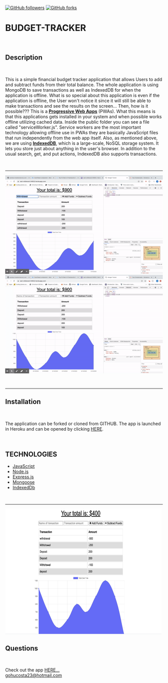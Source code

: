 [![GitHub followers](https://img.shields.io/github/followers/gohucosta23.svg?style=social&label=Follow&maxAge=2592000)](https://github.com/gohucosta23?tab=followers)
[![GitHub forks](https://img.shields.io/github/forks/gohucosta23/README-generator?style=social&label=Fork&maxAge=2592000)](https://GitHub.com/gohucosta23)


# BUDGET-TRACKER
<br>

## Description
<br>
<p>This is a simple financial budget tracker application that allows Users to add and subtract funds from their total balance. The whole application is using MongoDB to save transactions as well as IndexedDB for when the application is offline. What is so special about this application is even if the application is offline, the User won't notice it since it will still be able to make transactions and see the results on the screen... Then, how is it possible??? This is a <a href = "https://developer.mozilla.org/en-US/docs/Web/Progressive_web_apps"><strong>Progressive Web Apps</strong></a> (PWAs). What this means is that this applications gets installed in your system and when possible works offline utilizing cached data. Inside the public folder you can see a file called "serviceWorker.js". Service workers are the most important technology allowing offline use in PWAs they are basically JavaScript files that run independently from the web app itself. Also, as mentioned above, we are using <a href = "https://developer.mozilla.org/en-US/docs/Web/API/IndexedDB_API"><strong>IndexedDB</strong></a>, which is a large-scale, NoSQL storage system. It lets you store just about anything in the user's browser. In addition to the usual search, get, and put actions, IndexedDB also supports transactions. </p>
<br>
<hr>

![Demo](public/images/budgetTracker1.gif)
![Demo](public/images/budgetTracker2.gif)

<br>
<hr>

## Installation
<br>
<p>The application can be forked or cloned from GITHUB. The app is launched in Heroku and can be opened by clicking <a href = "https://vast-wildwood-54932.herokuapp.com/"> HERE</a>. </p>

<br>

## TECHNOLOGIES

<ul>
    <li><a href = "https://developer.mozilla.org/en-US/docs/Web/JavaScript">JavaScript</a></lil>
    <li><a href = "https://developer.mozilla.org/en-US/docs/Web/API/Node">Node.js</a></lil>
    <li><a href = "https://expressjs.com/">Express.js</a></lil>
    <li><a href = "https://mongoosejs.com/docs/">Mongoose</a></lil>
    <li><a href = "https://developer.mozilla.org/en-US/docs/Web/API/IndexedDB_API">IndexedDb</a></lil>
</ul>

<br>
<hr>

<img src = "public/images/budgetTracker.png" alt = "Budget Tracker" width ="500px" height = "400px">

## Questions
<br>
<p>Check out the app <a href = "https://vast-wildwood-54932.herokuapp.com/" target = "blank">HERE...</a><br>
<a href = "mailto:gohucosta23@hotmail.com">gohucosta23@hotmail.com</a> 
